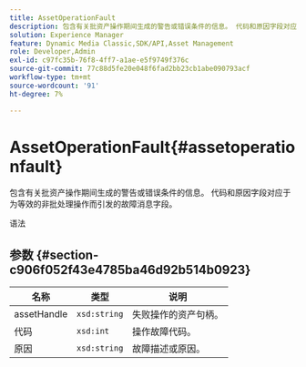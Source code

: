 ```yaml
---
title: AssetOperationFault
description: 包含有关批资产操作期间生成的警告或错误条件的信息。 代码和原因字段对应于为等效的非批处理操作而引发的故障消息字段。
solution: Experience Manager
feature: Dynamic Media Classic,SDK/API,Asset Management
role: Developer,Admin
exl-id: c97fc35b-76f8-4ff7-a1ae-e5f9749f376c
source-git-commit: 77c88d5fe20e048f6fad2bb23cb1abe090793acf
workflow-type: tm+mt
source-wordcount: '91'
ht-degree: 7%

---
```


# AssetOperationFault{#assetoperationfault}

包含有关批资产操作期间生成的警告或错误条件的信息。 代码和原因字段对应于为等效的非批处理操作而引发的故障消息字段。

语法

## 参数 {#section-c906f052f43e4785ba46d92b514b0923}

| 名称 | 类型 | 说明 |
|---|---|---|
| assetHandle | `xsd:string` | 失败操作的资产句柄。 |
| 代码 | `xsd:int` | 操作故障代码。 |
| 原因 | `xsd:string` | 故障描述或原因。 |
